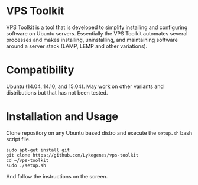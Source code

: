 # VPS Toolkit
VPS Toolkit is a tool that is developed to simplify installing and configuring software on Ubuntu servers. Essentially the VPS Toolkit automates several processes and makes installing, uninstalling, and maintaining software around a server stack (LAMP, LEMP and other variations).

# Compatibility
Ubuntu (14.04, 14.10, and 15.04). May work on other variants and distributions but that has not been tested.

# Installation and Usage
Clone repository on any Ubuntu based distro and execute the `setup.sh` bash script file.
```shell
sudo apt-get install git
git clone https://github.com/Lykegenes/vps-toolkit
cd ~/vps-toolkit
sudo ./setup.sh
```
And follow the instructions on the screen.